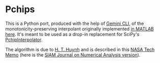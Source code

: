 # Pchips

This is a Python port, produced with the help of [Gemini CLI](https://github.com/google-gemini/gemini-cli), of the monotonicity-preserving interpolant originally implemented [in MATLAB here](https://github.com/vglazer/USRA/tree/master/interpolation). It's meant to be used as a drop-in replacement for SciPy's [PchipInterpolator](https://docs.scipy.org/doc/scipy/reference/generated/scipy.interpolate.PchipInterpolator.html).

The algorithm is due to [H. T. Huynh](https://scholar.google.com/citations?user=ZXhGCtwAAAAJ&hl=en) and is described in this [NASA Tech Memo](https://ntrs.nasa.gov/citations/19910011517) (here is the [SIAM Journal on Numerical Analysis version](https://0-www-jstor-org.library.nysoclib.org/stable/2158096)).
